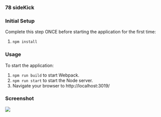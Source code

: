 <h3>78 sideKick</h3>

### Initial Setup
Complete this step ONCE before starting the application for the first time:
1.  `npm install`

### Usage
To start the application:<br>
1. `npm run build` to start Webpack.<br>
2. `npm run start` to start the Node server.<br>
3. Navigate your browser to http://localhost:3019/

### Screenshot


![](https://user-images.githubusercontent.com/44357/64461967-b374a400-d0b3-11e9-95ab-1bb4db712db7.png)
